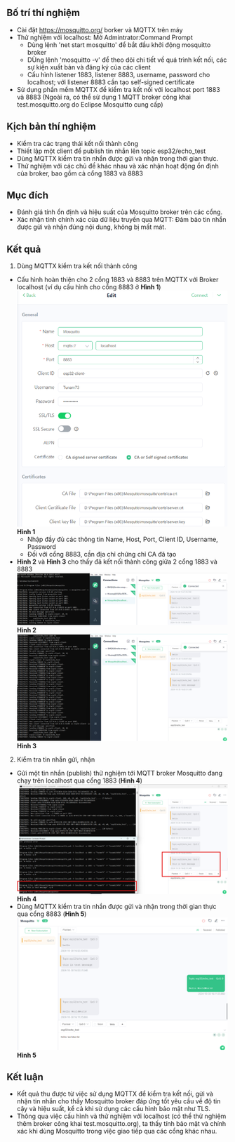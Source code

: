 ## Bố trí thí nghiệm 
- Cài đặt https://mosquitto.org/ borker và MQTTX trên máy
- Thử nghiệm với localhost: Mở Admintrator:Command Prompt
    + Dùng lệnh 'net start mosquitto' để bắt đầu khởi động mosquitto broker 
    + DÙng lệnh 'mosquitto -v' để theo dõi chi tiết về quá trình kết nối, các sự kiện xuất bản và đăng ký của các client
    + Cấu hình listener 1883, listener 8883, username, password cho localhost; với listener 8883 cần tạo self-signed certificate
- Sử dụng phần mềm MQTTX để kiểm tra kết nối với localhost port 1883 và 8883
(Ngoài ra, có thể sử dụng 1 MQTT broker công khai test.mosquitto.org do Eclipse Mosquitto cung cấp)

## Kịch bản thí nghiệm
- Kiểm tra các trạng thái kết nối thành công 
- Thiết lập một client để publish tin nhắn lên topic esp32/echo_test
- Dùng MQTTX kiểm tra tin nhắn được gửi và nhận trong thời gian thực.
- Thử nghiệm với các chủ đề khác nhau và xác nhận hoạt động ổn định của broker, bao gồm cả cổng 1883 và 8883

## Mục đích 
- Đánh giá tính ổn định và hiệu suất của Mosquitto broker trên các cổng.
- Xác nhận tính chính xác của dữ liệu truyền qua MQTT: Đảm bảo tin nhắn được gửi và nhận đúng nội dung, không bị mất mát.

## Kết quả
1. Dùng MQTTX kiểm tra kết nối thành công  
- Cấu hình hoàn thiện cho 2 cổng 1883 và 8883 trên MQTTX với Broker localhost (ví dụ cấu hình cho cổng 8883 ở **Hình 1**)
![Hình 1](./images/hinh3.png "Hình 1")
**Hình 1**
    + Nhập đầy đủ các thông tin Name, Host, Port, Client ID, Username, Password
    + Đối với cổng 8883, cần địa chỉ chứng chỉ CA đã tạo
- **Hình 2** và **Hình 3** cho thấy đã kết nối thành công giữa 2 cổng 1883 và 8883
![Hình 2](./images/hinh1.png "Hình 2")
**Hình 2**
![Hình 3](./images/hinh4.png "Hình 3")
**Hình 3**

2. Kiểm tra tin nhắn gửi, nhận
- Gửi một tin nhắn (publish) thử nghiệm tới MQTT broker Mosquitto đang chạy trên localhost qua cổng 1883 (**Hình 4**)
![Hình 4](./images/hinh2.png "Hình 4")
**Hình 4**
- Dùng MQTTX kiểm tra tin nhắn được gửi và nhận trong thời gian thực qua cổng 8883 (**Hình 5**)
![Hình 5](./images/hinh5.png "Hình 5")
**Hình 5**


## Kết luận 
- Kết quả thu được từ việc sử dụng MQTTX để kiểm tra kết nối, gửi và nhận tin nhắn cho thấy Mosquitto broker đáp ứng tốt yêu cầu về độ tin cậy và hiệu suất, kể cả khi sử dụng các cấu hình bảo mật như TLS.
- Thông qua việc cấu hình và thử nghiệm với localhost (có thể thử nghiệm thêm broker công khai test.mosquitto.org), ta thấy tính bảo mật và chính xác khi dùng Mosquitto trong việc giao tiếp qua các cổng khác nhau. 